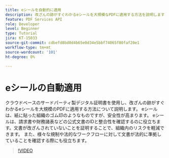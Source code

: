 ```yaml
---
title: eシールを自動的に適用
description: 改ざんの跡がすぐわかるeシールを大規模なPDFに適用する方法を説明します
feature: PDF Services API
role: Developer
level: Beginner
type: Tutorial
jira: KT-15033
source-git-commit: cdbefd8bd0d4b65e0d34e5bbf74065f80faf20e1
workflow-type: tm+mt
source-wordcount: '101'
ht-degree: 0%

---
```


# eシールの自動適用

クラウドベースのサードパーティ製デジタル証明書を使用し、改ざんの跡がすぐわかるeシールを大規模のPDFに適用する方法について説明します。 eシールは、紙に貼った組織のゴム印のようなものですが、安全性が高まります。 eシールは、請求書や財務諸表などの公式文書のIDと整合性を確認するのに役立ちます。文書が改ざんされていないことを証明することで、組織内のリスクを軽減できます。 また、様々な規制や法的なワークフローに対して文書が法的に準拠していることを確認する際にも役立ちます。

>[!VIDEO](https://video.tv.adobe.com/v/3428346?hidetitle=true)
